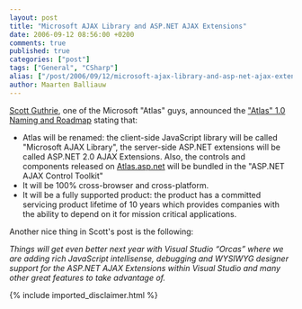 ```yaml
---
layout: post
title: "Microsoft AJAX Library and ASP.NET AJAX Extensions"
date: 2006-09-12 08:56:00 +0200
comments: true
published: true
categories: ["post"]
tags: ["General", "CSharp"]
alias: ["/post/2006/09/12/microsoft-ajax-library-and-asp-net-ajax-extensions.aspx"]
author: Maarten Balliauw
---
```

<p><a href="http://weblogs.asp.net/scottgu" mce_href="http://weblogs.asp.net/scottgu">Scott Guthrie</a>, one of the Microsoft "Atlas" guys, announced the <a href="http://weblogs.asp.net/scottgu/archive/2006/09/11/_2200_Atlas_2200_-1.0-Naming-and-Roadmap.aspx" mce_href="http://weblogs.asp.net/scottgu/archive/2006/09/11/_2200_Atlas_2200_-1.0-Naming-and-Roadmap.aspx">"Atlas" 1.0 Naming and Roadmap</a> stating that:  </p><ul> <li>Atlas will be renamed: the client-side JavaScript library will be called "Microsoft AJAX Library", the server-side ASP.NET extensions will be called ASP.NET 2.0 AJAX Extensions. Also, the controls and components released on <a href="http://atlas.asp.net" mce_href="http://atlas.asp.net">Atlas.asp.net</a> will be bundled in the "ASP.NET AJAX Control Toolkit"  </li><li>It will be 100% cross-browser and cross-platform.  </li><li>It will be a fully supported product:&nbsp;the product has a committed servicing product lifetime of 10 years which provides companies with the ability to depend on it for mission critical applications.</li></ul> <p>Another nice thing in Scott's post is the following: </p><p><i>Things will get even better next year with Visual Studio “Orcas” where we are adding rich JavaScript intellisense, debugging and WYSIWYG designer support for the ASP.NET AJAX Extensions within Visual Studio and many other great features to take advantage of.</i></p>
{% include imported_disclaimer.html %}
